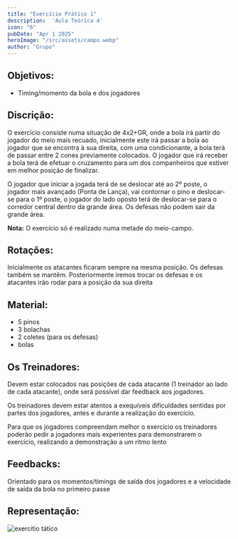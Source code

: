 ```yaml
---
title: "Exercício Prático 1" 
description:  'Aula Teórica 4' 
icon: "6" 
pubDate: "Apr 1 2025" 
heroImage: "/src/assets/campo.webp" 
author: "Grupo" 
---
```


## Objetivos: 

- Timing/momento da bola e dos jogadores  

## Discrição: 

O exercício consiste numa situação de 4x2+GR, onde a bola irá partir do jogador do meio mais recuado, inicialmente este irá passar a bola ao jogador que se encontra à sua direita, com uma condicionante, a bola terá de passar entre 2 cones previamente colocados. O jogador que irá receber a bola terá de efetuar o cruzamento para um dos companheiros que estiver em melhor posição de finalizar.  

O jogador que iniciar a jogada terá de se deslocar até ao 2º poste, o jogador mais avançado (Ponta de Lança), vai contornar o pino e deslocar-se para o 1º poste, o jogador do lado oposto terá de deslocar-se para o corredor central dentro da grande área. Os defesas não podem sair da grande área. 

**Nota:** O exercício só é realizado numa metade do meio-campo. 

## Rotações: 

 Inicialmente os atacantes ficaram sempre na mesma posição. Os defesas também se mantêm. Posteriormente iremos trocar os defesas e os atacantes irão rodar para a posição da sua direita 

## Material:  

* 5 pinos  
* 3 bolachas  
* 2 coletes (para os defesas)  
* bolas 

## Os Treinadores: 

Devem estar colocados nas posições de cada atacante (1 treinador ao lado de cada atacante), onde será possível dar feedback aos jogadores.  

Os treinadores devem estar atentos a exequíveis dificuldades sentidas por partes dos jogadores, antes e durante a realização do exercício.  

Para que os jogadores compreendam melhor o exercício os treinadores poderão pedir a jogadores mais experientes para demonstrarem o exercício, realizando a demonstração a um ritmo lento 

## Feedbacks:  

Orientado para os momentos/timings de saída dos jogadores e a velocidade de saída da bola no primeiro passe 

## Representação: 

<img src="/assets/tatica.png" alt="exercitio tático" width="full" height="full">